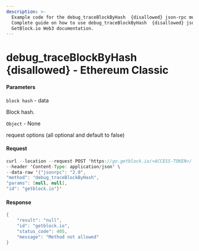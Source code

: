 ```yaml
---
description: >-
  Example code for the debug_traceBlockByHash  {disallowed} json-rpc method.
  Сomplete guide on how to use debug_traceBlockByHash  {disallowed} json-rpc in
  GetBlock.io Web3 documentation.
---
```


# debug\_traceBlockByHash {disallowed} - Ethereum Classic

#### Parameters

`block hash` - data

Block hash.

`Object` - None

request options (all optional and default to false)

#### Request

```java
curl --location --request POST 'https://go.getblock.io/<ACCESS-TOKEN>/' \
--header 'Content-Type: application/json' \
--data-raw '{"jsonrpc": "2.0",
"method": "debug_traceBlockByHash",
"params": [null, null],
"id": "getblock.io"}'
```

#### Response

```java
{
    "result": "null",
    "id": "getblock.io",
    "status_code": 405,
    "message": "Method not allowed"
}
```
